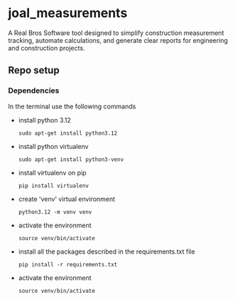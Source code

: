 # joal_measurements
A Real Bros Software tool designed to simplify construction measurement tracking, automate calculations, and generate clear reports for engineering and construction projects.

## Repo setup
### Dependencies
In the terminal use the following commands
- install python 3.12
    ```
    sudo apt-get install python3.12
    ```
- install python virtualenv
    ```
    sudo apt-get install python3-venv
    ```
- install virtualenv on pip 
    ```
    pip install virtualenv
    ```
- create 'venv' virtual environment
    ```
    python3.12 -m venv venv
    ```
- activate the environment
    ```
    source venv/bin/activate
    ```
- install all the packages described in the requirements.txt file
    ```
    pip install -r requirements.txt
    ```
- activate the environment
    ```
    source venv/bin/activate
    ```
